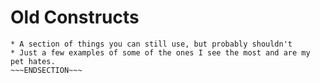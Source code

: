 <!SLIDE center subsection>
# Old Constructs
~~~SECTION:notes~~~
* A section of things you can still use, but probably shouldn't
* Just a few examples of some of the ones I see the most and are my pet hates.
~~~ENDSECTION~~~

